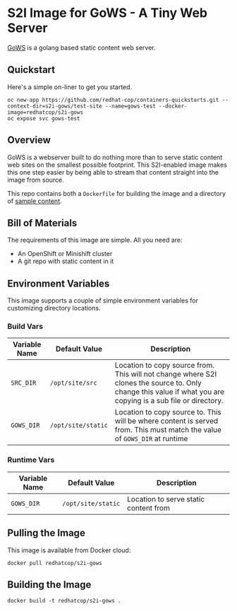 # S2I Image for GoWS - A Tiny Web Server

[GoWS](https://github.com/redhat-cop/gows) is a golang based static content web server.

## Quickstart

Here's a simple on-liner to get you started.

```
oc new-app https://github.com/redhat-cop/containers-quickstarts.git --context-dir=s2i-gows/test-site --name=gows-test --docker-image=redhatcop/s2i-gows
oc expose svc gows-test
```

## Overview

GoWS is a webserver built to do nothing more than to serve static content web sites on the smallest possible footprint. This S2I-enabled image makes this one step easier by being able to stream that content straight into the image from source.

This repo contains both a `Dockerfile` for building the image and a directory of [sample content](/s2i-gows/test-site).

## Bill of Materials

The requirements of this image are simple. All you need are:

* An OpenShift or Minishift cluster
* A git repo with static content in it

## Environment Variables

This image supports a couple of simple environment variables for customizing directory locations.

### Build Vars
| Variable Name | Default Value | Description |
| --------------| ------------- | ----------- |
| `SRC_DIR` | `/opt/site/src`| Location to copy source from. This will not change where S2I clones the source to. Only change this value if what you are copying is a sub file or directory. |
| `GOWS_DIR` | `/opt/site/static` | Location to copy source to. This will be where content is served from. This must match the value of `GOWS_DIR` at runtime |

### Runtime Vars
| Variable Name | Default Value | Description |
| --------------| ------------- | ----------- |
| `GOWS_DIR` | `/opt/site/static` | Location to serve static content from |

## Pulling the Image

This image is available from Docker cloud:

```
docker pull redhatcop/s2i-gows
```

## Building the Image

```
docker build -t redhatcop/s2i-gows .
```
